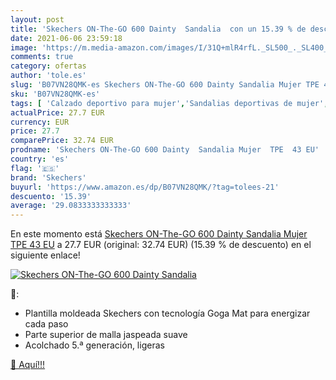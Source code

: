 ```yaml
---
layout: post
title: 'Skechers ON-The-GO 600 Dainty  Sandalia  con un 15.39 % de descuento'
date: 2021-06-06 23:59:18
image: 'https://m.media-amazon.com/images/I/31Q+mlR4rfL._SL500_._SL400_.jpg'
comments: true
category: ofertas
author: 'tole.es'
slug: 'B07VN28QMK-es Skechers ON-The-GO 600 Dainty Sandalia Mujer TPE 43 EU'
sku: 'B07VN28QMK-es'
tags: [ 'Calzado deportivo para mujer','Sandalias deportivas de mujer','Zapatillas y calzado deportivo para mujer','Zapatos','Zapatos para mujer','Zapatos y complementos','sandalia','skechers', ]
actualPrice: 27.7 EUR
currency: EUR
price: 27.7
comparePrice: 32.74 EUR
prodname: 'Skechers ON-The-GO 600 Dainty  Sandalia Mujer  TPE  43 EU'
country: 'es'
flag: '🇪🇸'
brand: 'Skechers'
buyurl: 'https://www.amazon.es/dp/B07VN28QMK/?tag=tolees-21'
descuento: '15.39'
average: '29.0833333333333'
---
```


En este momento está [Skechers ON-The-GO 600 Dainty  Sandalia Mujer  TPE  43 EU](https://www.amazon.es/dp/B07VN28QMK/?tag=tolees-21) a 27.7 EUR (original: 32.74 EUR) (15.39 %  de descuento) en el siguiente enlace!

[![Skechers ON-The-GO 600 Dainty  Sandalia ](https://m.media-amazon.com/images/I/31Q+mlR4rfL._SL500_._SL400_.jpg)](https://www.amazon.es/dp/B07VN28QMK/?tag=tolees-21)

🔎:

- Plantilla moldeada Skechers con tecnología Goga Mat para energizar cada paso
- Parte superior de malla jaspeada suave
- Acolchado 5.ª generación, ligeras

[🛒 Aquí!!!](https://www.amazon.es/dp/B07VN28QMK/?tag=tolees-21)
